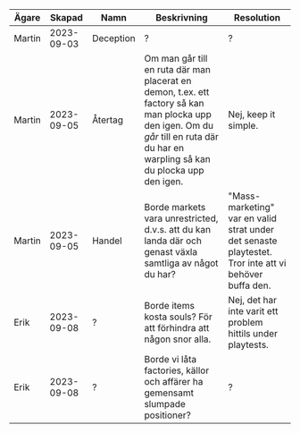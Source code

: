 | Ägare  | Skapad     | Namn      | Beskrivning                                                                                                                                                                         | Resolution                                                                                            |
| ------ | ---------- | --------- | ----------------------------------------------------------------------------------------------------------------------------------------------------------------------------------- | ----------------------------------------------------------------------------------------------------- |
| Martin | 2023-09-03 | Deception | ?                                                                                                                                                                                   | ?                                                                                                     |
| Martin | 2023-09-05 | Återtag   | Om man går till en ruta där man placerat en demon, t.ex. ett factory så kan man plocka upp den igen. Om du _går_ till en ruta där du har en warpling så kan du plocka upp den igen. | Nej, keep it simple.                                                                                  |
| Martin | 2023-09-05 | Handel    | Borde markets vara unrestricted, d.v.s. att du kan landa där och genast växla samtliga av något du har?                                                                             | "Mass-marketing" var en valid strat under det senaste playtestet. Tror inte att vi behöver buffa den. |
| Erik   | 2023-09-08 | ?         | Borde items kosta souls? För att förhindra att någon snor alla.                                                                                                                     | Nej, det har inte varit ett problem hittils under playtests.                                          |
| Erik   | 2023-09-08 | ?         | Borde vi låta factories, källor och affärer ha gemensamt slumpade positioner?                                                                                                       | ?                                                                                                     |

